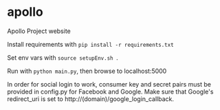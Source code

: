 apollo
======

Apollo Project website

Install requirements with `pip install -r requirements.txt`

Set env vars with `source setupEnv.sh `.

Run with `python main.py`, then browse to localhost:5000

In order for social login to work, consumer key and secret pairs must be provided in config.py for Facebook and Google. Make sure that Google's redirect_uri is set to http://(domain)/google_login_callback.